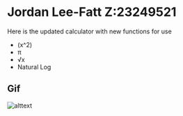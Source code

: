 <h1>Jordan Lee-Fatt Z:23249521</h1>

<p>Here is the updated calculator with new functions for use </p>

<ul>
    <li>(x^2)</li>
    <li>π</li>
    <li>√x</li>
    <li>Natural Log</li>
</ul>


<h2>Gif</h2>
<img src = "https://imgur.com/Ycz1GEe.gif" alt = "alttext">
